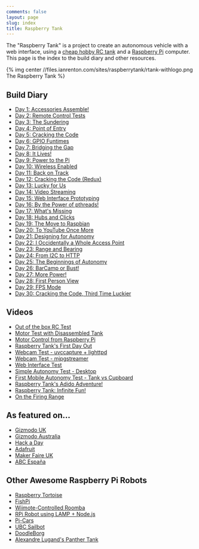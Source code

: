 ```yaml
---
comments: false
layout: page
slug: index
title: Raspberry Tank
---
```


The "Raspberry Tank" is a project to create an autonomous vehicle with a web interface, using a [cheap hobby RC tank](http://www.howesmodels.co.uk/RadioControl/viewProduct.php?ProdID=6782) and a [Raspberry Pi](http://www.raspberrypi.org/) computer. This page is the index to the build diary and other resources.

{% img center //files.ianrenton.com/sites/raspberrytank/rtank-withlogo.png The Raspberry Tank %}

## Build Diary

*   [Day 1: Accessories Assemble!][1]
*   [Day 2: Remote Control Tests][2]
*   [Day 3: The Sundering][3]
*   [Day 4: Point of Entry][4]
*   [Day 5: Cracking the Code][5]
*   [Day 6: GPIO Funtimes][6]
*   [Day 7: Bridging the Gap][7]
*   [Day 8: It Lives!][8]
*   [Day 9: Power to the Pi][9]
*   [Day 10: Wireless Enabled][10]
*   [Day 11: Back on Track][11]
*   [Day 12: Cracking the Code (Redux)][12]
*   [Day 13: Lucky for Us][13]
*   [Day 14: Video Streaming][14]
*   [Day 15: Web Interface Prototyping][15]
*   [Day 16: By the Power of pthreads!][16]
*   [Day 17: What's Missing][17]
*   [Day 18: Hubs and Clicks][18]
*   [Day 19: The Move to Raspbian][19]
*   [Day 20: To YouTube Once More][20]
*   [Day 21: Designing for Autonomy][21]
*   [Day 22: I Occidentally a Whole Access Point][22]
*   [Day 23: Range and Bearing][23]
*   [Day 24: From I2C to HTTP][24]
*   [Day 25: The Beginnings of Autonomy][25]
*   [Day 26: BarCamp or Bust!][26]
*   [Day 27: More Power!][48]
*   [Day 28: First Person View][49]
*   [Day 29: FPS Mode][52]
*   [Day 30: Cracking the Code, Third Time Luckier][55]

 [1]: ../tank-day-1-accessories-assemble/
 [2]: ../tank-day-2-remote-control-tests/
 [3]: ../tank-day-3-the-sundering/
 [4]: ../tank-day-4-point-of-entry/
 [5]: ../tank-day-5-cracking-the-code/
 [6]: ../tank-day-6-gpio-funtimes/
 [7]: ../tank-day-7-bridging-the-gap/
 [8]: ../tank-day-8-it-lives/
 [9]: ../tank-day-9-power-to-the-pi/
 [10]: ../tank-day-10-wireless-enabled/
 [11]: ../tank-day-11-back-on-track/
 [12]: ../tank-day-12-cracking-the-code-redux/
 [13]: ../tank-day-13-lucky-for-us/
 [14]: ../tank-day-14-video-streaming/
 [15]: ../tank-day-15-web-interface-prototyping/
 [16]: ../tank-day-16-by-the-power-of-pthreads/
 [17]: ../tank-day-17-what-s-missing/
 [18]: ../tank-day-18-hubs-and-clicks/
 [19]: ../tank-day-19-the-move-to-raspbian/
 [20]: ../tank-day-20-to-youtube-once-more/
 [21]: ../tank-day-21-designing-for-autonomy/
 [22]: ../tank-day-22-i-occidentally-a-whole-access-point/
 [23]: ../tank-day-23-range-and-bearing/
 [24]: ../tank-day-24-from-i2c-to-http/
 [25]: ../tank-day-25-the-beginnings-of-autonomy/
 [26]: ../tank-day-26-barcamp-or-bust/
 [48]: ../tank-day-27-more-power/
 [49]: ../tank-day-28-first-person-view/
 [52]: ../tank-day-29-fps-mode/
 [55]: ../tank-day-30-cracking-the-code-third-time-luckier/

## Videos

*   [Out of the box RC Test][27]
*   [Motor Test with Disassembled Tank][28]
*   [Motor Control from Raspberry Pi][29]
*   [Raspberry Tank's First Day Out][30]
*   [Webcam Test - uvccapture + lighttpd][31]
*   [Webcam Test - mjpgstreamer][32]
*   [Web Interface Test][33]
*   [Simple Autonomy Test - Desktop][34]
*   [First Mobile Autonomy Test - Tank vs Cupboard][35]
*   [Raspberry Tank's Adido Adventure!][50]
*   [Raspberry Tank: Infinite Fun!][54]
*   [On the Firing Range][56]

 [27]: https://vimeo.com/78955015
 [28]: https://vimeo.com/78955490
 [29]: https://vimeo.com/78955489
 [30]: https://vimeo.com/78955492
 [31]: https://vimeo.com/78955493
 [32]: https://vimeo.com/78955496
 [33]: https://vimeo.com/79005947
 [34]: https://vimeo.com/79005948
 [35]: https://vimeo.com/79005949
 [50]: https://vimeo.com/84807725
 [54]: https://vimeo.com/91092305
 [56]: https://vimeo.com/91786149

## As featured on...

*   [Gizmodo UK][36]
*   [Gizmodo Australia][37]
*   [Hack a Day][38]
*   [Adafruit][39]
*   [Maker Faire UK][40]
*   [ABC España][47]

 [36]: http://www.gizmodo.co.uk/2012/07/meet-the-raspberry-pi-powered-tank/
 [37]: http://www.gizmodo.com.au/2012/07/this-tank-is-powered-by-raspberry-pi/
 [38]: http://hackaday.com/2012/06/30/raspberry-pi-controlled-tank-goes-deeper-than-you-might-think/
 [39]: http://www.adafruit.com/blog/2012/07/06/raspberry-tank-build-diary-piday-raspberrypi-raspberry_pi/
 [40]: http://www.makerfaireuk.com/things-to-do-with-your-raspberry-pi/
 [47]: http://www.abc.es/tecnologia/informatica-hardware/20130721/abci-raspberry-disenos-inventos-201307172128.html

## Other Awesome Raspberry Pi Robots

*   [Raspberry Tortoise][41]
*   [FishPi][42]
*   [Wiimote-Controlled Roomba][43]
*   [RPi Robot using LAMP + Node.js][44]
*   [Pi-Cars][45]
*   [UBC Sailbot][46]
*   [DoodleBorg][51]
*   [Alexandre Lugand's Panther Tank][53]

 [41]: http://wiki.raspberrytorte.com/index.php?title=RaspberryTortoise
 [42]: http://www.fishpi.org/
 [43]: http://www.raspberrypi.org/archives/2348
 [44]: http://www.youtube.com/watch?v=VVNgPjM5pU4
 [45]: http://pi-cars.com/2012/11/13/pi-cars-control-your-radio-controlled-cars-through-your-raspberry-pi/
 [46]: http://ubcsailbot.org/
 [51]: http://www.piborg.org/doodleborg
 [53]: https://plus.google.com/u/0/102283018376698006991/posts
